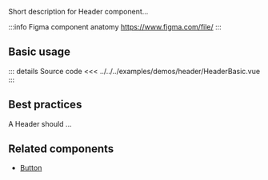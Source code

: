 Short description for Header component...

:::info Figma component anatomy
https://www.figma.com/file/
:::

## Basic usage

<HeaderBasic />

::: details Source code
<<< ../../../examples/demos/header/HeaderBasic.vue
:::

## Best practices

A Header should ...

## Related components

- [Button](/components/button/button.doc)
